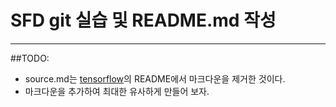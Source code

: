 # SFD git 실습 및 README.md 작성
___

##TODO:
* source.md는 [tensorflow](https://github.com/tensorflow/tensorflow)의 README에서 마크다운을 제거한 것이다.
* 마크다운을 추가하여 최대한 유사하게 만들어 보자. 

 
